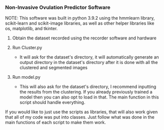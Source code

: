 ### Non-Invasive Ovulation Predictor Software
NOTE: This software was built in python 3.9.2 using the hmmlearn library, scikit-learn and scikit-image libraries, as well as other helper libraries like os, matplotlib, and tkinter.
1. Obtain the dataset recorded using the recorder software and hardware
2. Run Cluster.py
   - It will ask for the dataset's directory, it will automatically generate an output directory in the dataset's directory after it is done with all the clustered and segmented images
3. Run model.py 
   
   - This will also ask for the dataset's directory, I recommend inputting the results from the clustering. If you already previously trained a model then you can also opt to load in that. The main function in this script should handle everything.
   
If you would like to just use the scripts as libraries, that will also work given that all of my code was put into classes. Just follow what was done in the main functions of each script to make them work.